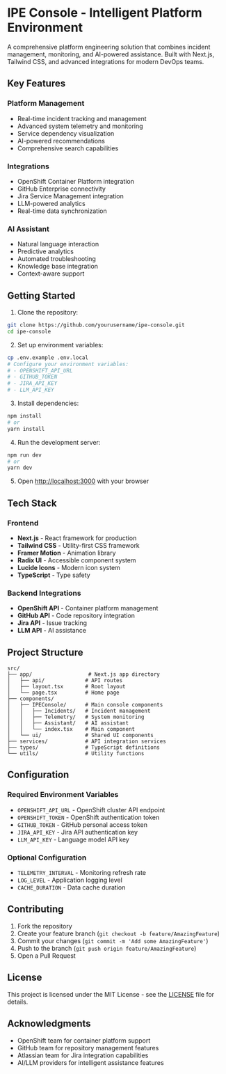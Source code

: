 # IPE Console - Intelligent Platform Environment

A comprehensive platform engineering solution that combines incident management, monitoring, and AI-powered assistance. Built with Next.js, Tailwind CSS, and advanced integrations for modern DevOps teams.

## Key Features

### Platform Management
- Real-time incident tracking and management
- Advanced system telemetry and monitoring
- Service dependency visualization
- AI-powered recommendations
- Comprehensive search capabilities

### Integrations
- OpenShift Container Platform integration
- GitHub Enterprise connectivity
- Jira Service Management integration
- LLM-powered analytics
- Real-time data synchronization

### AI Assistant
- Natural language interaction
- Predictive analytics
- Automated troubleshooting
- Knowledge base integration
- Context-aware support

## Getting Started

1. Clone the repository:
```bash
git clone https://github.com/yourusername/ipe-console.git
cd ipe-console
```

2. Set up environment variables:
```bash
cp .env.example .env.local
# Configure your environment variables:
# - OPENSHIFT_API_URL
# - GITHUB_TOKEN
# - JIRA_API_KEY
# - LLM_API_KEY
```

3. Install dependencies:
```bash
npm install
# or
yarn install
```

4. Run the development server:
```bash
npm run dev
# or
yarn dev
```

5. Open [http://localhost:3000](http://localhost:3000) with your browser

## Tech Stack

### Frontend
- **Next.js** - React framework for production
- **Tailwind CSS** - Utility-first CSS framework
- **Framer Motion** - Animation library
- **Radix UI** - Accessible component system
- **Lucide Icons** - Modern icon system
- **TypeScript** - Type safety

### Backend Integrations
- **OpenShift API** - Container platform management
- **GitHub API** - Code repository integration
- **Jira API** - Issue tracking
- **LLM API** - AI assistance

## Project Structure

```
src/
├── app/                  # Next.js app directory
│   ├── api/             # API routes
│   ├── layout.tsx       # Root layout
│   └── page.tsx         # Home page
├── components/
│   ├── IPEConsole/      # Main console components
│   │   ├── Incidents/   # Incident management
│   │   ├── Telemetry/   # System monitoring
│   │   ├── Assistant/   # AI assistant
│   │   └── index.tsx    # Main component
│   └── ui/              # Shared UI components
├── services/            # API integration services
├── types/               # TypeScript definitions
└── utils/               # Utility functions
```

## Configuration

### Required Environment Variables
- `OPENSHIFT_API_URL` - OpenShift cluster API endpoint
- `OPENSHIFT_TOKEN` - OpenShift authentication token
- `GITHUB_TOKEN` - GitHub personal access token
- `JIRA_API_KEY` - Jira API authentication key
- `LLM_API_KEY` - Language model API key

### Optional Configuration
- `TELEMETRY_INTERVAL` - Monitoring refresh rate
- `LOG_LEVEL` - Application logging level
- `CACHE_DURATION` - Data cache duration

## Contributing

1. Fork the repository
2. Create your feature branch (`git checkout -b feature/AmazingFeature`)
3. Commit your changes (`git commit -m 'Add some AmazingFeature'`)
4. Push to the branch (`git push origin feature/AmazingFeature`)
5. Open a Pull Request

## License

This project is licensed under the MIT License - see the [LICENSE](LICENSE) file for details.

## Acknowledgments

- OpenShift team for container platform support
- GitHub team for repository management features
- Atlassian team for Jira integration capabilities
- AI/LLM providers for intelligent assistance features
